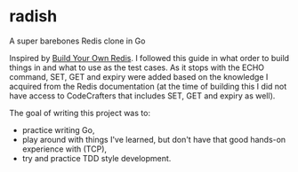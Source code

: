 # radish
A super barebones Redis clone in Go

Inspired by [Build Your Own Redis](https://rohitpaulk.com/articles/redis-0). I followed this guide in what order to build things in and what to use as the test cases. As it stops with the ECHO command, SET, GET and expiry were added based on the knowledge I acquired from the Redis documentation (at the time of building this I did not have access to CodeCrafters that includes SET, GET and expiry as well).

The goal of writing this project was to:
 - practice writing Go,
 - play around with things I've learned, but don't have that good hands-on experience with (TCP),
 - try and practice TDD style development.